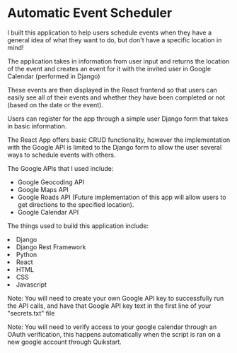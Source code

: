 <h1>Automatic Event Scheduler</h1>

<p>I built this application to help users schedule events when they have a general idea of what they want to do, but don't have a specific location in mind!  </p>

<p>The application takes in information from user input and returns the location of the event and creates an event for it with the invited user in Google Calendar (performed in Django)</p>

<p>These events are then displayed in the React frontend so that users can easily see all of their events and whether they have been completed or not (based on the date or the event). </p>


<p> Users can register for the app through a simple user Django form that takes in basic information.</p>

<p> The React App offers basic CRUD functionality, however the implementation with the Google API is limited to the Django form to allow the user several ways to schedule events with others. </p>

<p>The Google APIs that I used include:</p>
<ul>
    <li>Google Geocoding API</li>
    <li>Google Maps API</li>
    <li>Google Roads API (Future implementation of this app will allow users to get directions to the specified location). </li>
    <li>Google Calendar API</li>
</ul>

<p>
    The things used to build this application include:
    <li>Django</li>
    <li>Django Rest Framework</li>
    <li>Python</li>
    <li>React</li>
    <li>HTML</li>
    <li>CSS</li>
    <li>Javascript</li>
<p>
<p>
Note: You will need to create your own Google API key to successfully run the API calls, and have that Google API key text in the first line of your 
"secrets.txt" file
 </p>

 <p>
 Note: You will need to verify access to your google calendar through an OAuth verification, this happens automatically when the script is ran on a new google account through Quikstart.
 </p>
